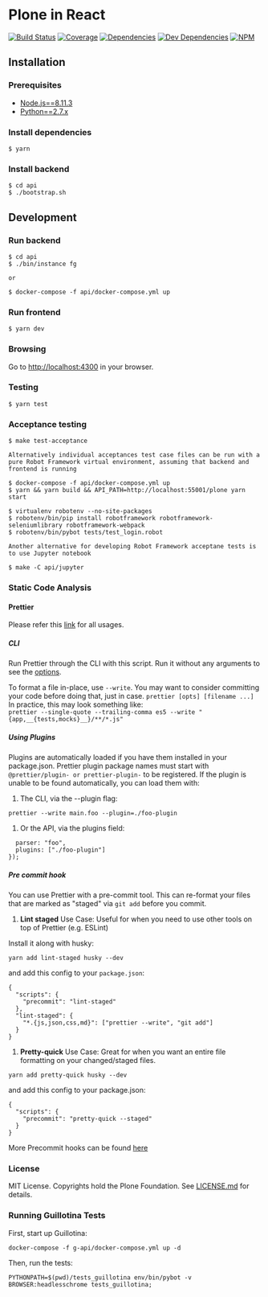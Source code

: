 # Plone in React

[![Build Status](https://travis-ci.org/plone/plone-react.svg?branch=master)](https://travis-ci.org/plone/plone-react)
[![Coverage](https://img.shields.io/coveralls/plone/plone-react.svg)](https://coveralls.io/github/plone/plone-react)
[![Dependencies](https://img.shields.io/david/plone/plone-react.svg)](https://github.com/plone/plone-react/blob/master/package.json)
[![Dev Dependencies](https://img.shields.io/david/dev/plone/plone-react.svg)](https://github.com/plone/plone-react/blob/master/package.json)
[![NPM](https://img.shields.io/npm/v/@plone/plone-react.svg)](https://www.npmjs.com/package/@plone/plone-react)

## Installation

### Prerequisites

* [Node.js==8.11.3](https://nodejs.org/)
* [Python==2.7.x](https://python.org/)

### Install dependencies

    $ yarn

### Install backend

    $ cd api
    $ ./bootstrap.sh

## Development

### Run backend

    $ cd api
    $ ./bin/instance fg

    or

    $ docker-compose -f api/docker-compose.yml up

### Run frontend

    $ yarn dev

### Browsing

Go to [http://localhost:4300](http://localhost:4300) in your browser.

### Testing

    $ yarn test

### Acceptance testing

    $ make test-acceptance

    Alternatively individual acceptances test case files can be run with a pure Robot Framework virtual environment, assuming that backend and frontend is running

    $ docker-compose -f api/docker-compose.yml up
    $ yarn && yarn build && API_PATH=http://localhost:55001/plone yarn start

    $ virtualenv robotenv --no-site-packages
    $ robotenv/bin/pip install robotframework robotframework-seleniumlibrary robotframework-webpack
    $ robotenv/bin/pybot tests/test_login.robot

    Another alternative for developing Robot Framework acceptane tests is to use Jupyter notebook

    $ make -C api/jupyter

### Static Code Analysis

#### Prettier

Please refer this [link](https://prettier.io/docs/en/cli.html) for all usages.

##### CLI

Run Prettier through the CLI with this script. Run it without any arguments to see the [options](https://prettier.io/docs/en/options.html).

To format a file in-place, use `--write`. You may want to consider committing your code before doing that, just in case.
`prettier [opts] [filename ...]`
In practice, this may look something like:<br />
`prettier --single-quote --trailing-comma es5 --write "{app,__{tests,mocks}__}/**/*.js"`

##### Using Plugins

Plugins are automatically loaded if you have them installed in your package.json. Prettier plugin package names must start with `@prettier/plugin- or prettier-plugin-` to be registered.
If the plugin is unable to be found automatically, you can load them with:

1.  The CLI, via the --plugin flag:

`prettier --write main.foo --plugin=./foo-plugin`

1.  Or the API, via the plugins field:

```prettier.format("code", {
  parser: "foo",
  plugins: ["./foo-plugin"]
});
```

##### Pre commit hook

You can use Prettier with a pre-commit tool. This can re-format your files that are marked as "staged" via `git add` before you commit.

1.  <b>Lint staged</b> Use Case: Useful for when you need to use other tools on top of Prettier (e.g. ESLint)

Install it along with husky:

`yarn add lint-staged husky --dev`

and add this config to your `package.json`:

```
{
  "scripts": {
    "precommit": "lint-staged"
  },
  "lint-staged": {
    "*.{js,json,css,md}": ["prettier --write", "git add"]
  }
}
```

1.  <b>Pretty-quick</b> Use Case: Great for when you want an entire file formatting on your changed/staged files.

`yarn add pretty-quick husky --dev`

and add this config to your package.json:

```
{
  "scripts": {
    "precommit": "pretty-quick --staged"
  }
}
```

More Precommit hooks can be found [here](https://prettier.io/docs/en/precommit.html)

### License

MIT License. Copyrights hold the Plone Foundation.
See [LICENSE.md](LICENSE.md) for details.


### Running Guillotina Tests

First, start up Guillotina:

```
docker-compose -f g-api/docker-compose.yml up -d
```

Then, run the tests:


```
PYTHONPATH=$(pwd)/tests_guillotina env/bin/pybot -v BROWSER:headlesschrome tests_guillotina;
```
